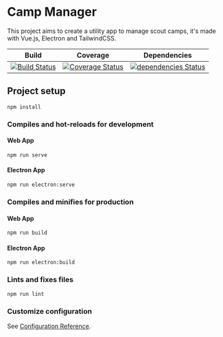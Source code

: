 # Camp Manager
This project aims to create a utility app to manage scout camps, it's made with Vue.js, Electron and TailwindCSS.

Build | Coverage | Dependencies
----- | -------- | ------------
[![Build Status](https://travis-ci.org/Lothindir/camp-manager.svg?branch=master)](https://travis-ci.org/Lothindir/camp-manager) | [![Coverage Status](https://coveralls.io/repos/github/Lothindir/camp-manager/badge.svg?branch=master)](https://coveralls.io/github/Lothindir/camp-manager?branch=master) | [![dependencies Status](https://david-dm.org/Lothindir/camp-manager/status.svg)](https://david-dm.org/Lothindir/camp-manager)

## Project setup
```
npm install
```

### Compiles and hot-reloads for development
#### Web App
```
npm run serve
```
#### Electron App
```
npm run electron:serve
```

### Compiles and minifies for production
#### Web App
```
npm run build
```
#### Electron App
```
npm run electron:build
```

### Lints and fixes files
```
npm run lint
```

### Customize configuration
See [Configuration Reference](https://cli.vuejs.org/config/).
